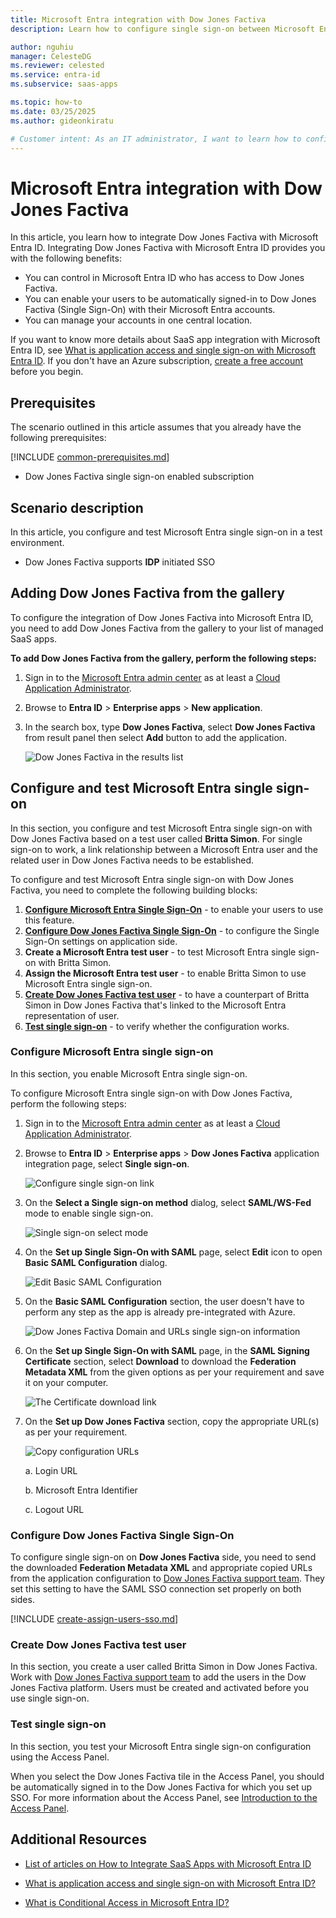 ```yaml
---
title: Microsoft Entra integration with Dow Jones Factiva
description: Learn how to configure single sign-on between Microsoft Entra ID and Dow Jones Factiva.

author: nguhiu
manager: CelesteDG
ms.reviewer: celested
ms.service: entra-id
ms.subservice: saas-apps

ms.topic: how-to
ms.date: 03/25/2025
ms.author: gideonkiratu

# Customer intent: As an IT administrator, I want to learn how to configure single sign-on between Microsoft Entra ID and Dow Jones Factiva so that I can control who has access to Dow Jones Factiva, enable automatic sign-in with Microsoft Entra accounts, and manage my accounts in one central location.
---
```

# Microsoft Entra integration with Dow Jones Factiva

In this article,  you learn how to integrate Dow Jones Factiva with Microsoft Entra ID.
Integrating Dow Jones Factiva with Microsoft Entra ID provides you with the following benefits:

* You can control in Microsoft Entra ID who has access to Dow Jones Factiva.
* You can enable your users to be automatically signed-in to Dow Jones Factiva (Single Sign-On) with their Microsoft Entra accounts.
* You can manage your accounts in one central location.

If you want to know more details about SaaS app integration with Microsoft Entra ID, see [What is application access and single sign-on with Microsoft Entra ID](~/identity/enterprise-apps/what-is-single-sign-on.md).
If you don't have an Azure subscription, [create a free account](https://azure.microsoft.com/free/) before you begin.

## Prerequisites
The scenario outlined in this article assumes that you already have the following prerequisites:

[!INCLUDE [common-prerequisites.md](~/identity/saas-apps/includes/common-prerequisites.md)]
* Dow Jones Factiva single sign-on enabled subscription

## Scenario description

In this article,  you configure and test Microsoft Entra single sign-on in a test environment.

* Dow Jones Factiva supports **IDP** initiated SSO

## Adding Dow Jones Factiva from the gallery

To configure the integration of Dow Jones Factiva into Microsoft Entra ID, you need to add Dow Jones Factiva from the gallery to your list of managed SaaS apps.

**To add Dow Jones Factiva from the gallery, perform the following steps:**

1. Sign in to the [Microsoft Entra admin center](https://entra.microsoft.com) as at least a [Cloud Application Administrator](~/identity/role-based-access-control/permissions-reference.md#cloud-application-administrator).
1. Browse to **Entra ID** > **Enterprise apps** > **New application**.
1. In the search box, type **Dow Jones Factiva**, select **Dow Jones Factiva** from result panel then select **Add** button to add the application.

	 ![Dow Jones Factiva in the results list](common/search-new-app.png)

<a name='configure-and-test-azure-ad-single-sign-on'></a>

## Configure and test Microsoft Entra single sign-on

In this section, you configure and test Microsoft Entra single sign-on with Dow Jones Factiva based on a test user called **Britta Simon**.
For single sign-on to work, a link relationship between a Microsoft Entra user and the related user in Dow Jones Factiva needs to be established.

To configure and test Microsoft Entra single sign-on with Dow Jones Factiva, you need to complete the following building blocks:

1. **[Configure Microsoft Entra Single Sign-On](#configure-azure-ad-single-sign-on)** - to enable your users to use this feature.
2. **[Configure Dow Jones Factiva Single Sign-On](#configure-dow-jones-factiva-single-sign-on)** - to configure the Single Sign-On settings on application side.
3. **Create a Microsoft Entra test user** - to test Microsoft Entra single sign-on with Britta Simon.
4. **Assign the Microsoft Entra test user** - to enable Britta Simon to use Microsoft Entra single sign-on.
5. **[Create Dow Jones Factiva test user](#create-dow-jones-factiva-test-user)** - to have a counterpart of Britta Simon in Dow Jones Factiva that's linked to the Microsoft Entra representation of user.
6. **[Test single sign-on](#test-single-sign-on)** - to verify whether the configuration works.

<a name='configure-azure-ad-single-sign-on'></a>

### Configure Microsoft Entra single sign-on

In this section, you enable Microsoft Entra single sign-on.

To configure Microsoft Entra single sign-on with Dow Jones Factiva, perform the following steps:

1. Sign in to the [Microsoft Entra admin center](https://entra.microsoft.com) as at least a [Cloud Application Administrator](~/identity/role-based-access-control/permissions-reference.md#cloud-application-administrator).
1. Browse to **Entra ID** > **Enterprise apps** > **Dow Jones Factiva** application integration page, select **Single sign-on**.

    ![Configure single sign-on link](common/select-sso.png)

1. On the **Select a Single sign-on method** dialog, select **SAML/WS-Fed** mode to enable single sign-on.

    ![Single sign-on select mode](common/select-saml-option.png)

1. On the **Set up Single Sign-On with SAML** page, select **Edit** icon to open **Basic SAML Configuration** dialog.

	![Edit Basic SAML Configuration](common/edit-urls.png)

1. On the **Basic SAML Configuration** section, the user doesn't have to perform any step as the app is already pre-integrated with Azure.

    ![Dow Jones Factiva Domain and URLs single sign-on information](common/preintegrated.png)

1. On the **Set up Single Sign-On with SAML** page, in the **SAML Signing Certificate** section, select **Download** to download the **Federation Metadata XML** from the given options as per your requirement and save it on your computer.

	![The Certificate download link](common/metadataxml.png)

6. On the **Set up Dow Jones Factiva** section, copy the appropriate URL(s) as per your requirement.

	![Copy configuration URLs](common/copy-configuration-urls.png)

	a. Login URL

	b. Microsoft Entra Identifier

	c. Logout URL

### Configure Dow Jones Factiva Single Sign-On

To configure single sign-on on **Dow Jones Factiva** side, you need to send the downloaded **Federation Metadata XML** and appropriate copied URLs from the application configuration to [Dow Jones Factiva support team](https://www.dowjones.com/contact/). They set this setting to have the SAML SSO connection set properly on both sides.

<a name='create-an-azure-ad-test-user'></a>

[!INCLUDE [create-assign-users-sso.md](~/identity/saas-apps/includes/create-assign-users-sso.md)]

### Create Dow Jones Factiva test user

In this section, you create a user called Britta Simon in Dow Jones Factiva. Work with [Dow Jones Factiva support team](https://www.dowjones.com/contact/) to add the users in the Dow Jones Factiva platform. Users must be created and activated before you use single sign-on.

### Test single sign-on 

In this section, you test your Microsoft Entra single sign-on configuration using the Access Panel.

When you select the Dow Jones Factiva tile in the Access Panel, you should be automatically signed in to the Dow Jones Factiva for which you set up SSO. For more information about the Access Panel, see [Introduction to the Access Panel](https://support.microsoft.com/account-billing/sign-in-and-start-apps-from-the-my-apps-portal-2f3b1bae-0e5a-4a86-a33e-876fbd2a4510).

## Additional Resources

- [List of articles on How to Integrate SaaS Apps with Microsoft Entra ID](./tutorial-list.md)

- [What is application access and single sign-on with Microsoft Entra ID?](~/identity/enterprise-apps/what-is-single-sign-on.md)

- [What is Conditional Access in Microsoft Entra ID?](~/identity/conditional-access/overview.md)
